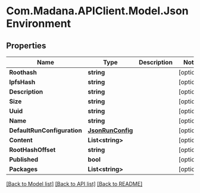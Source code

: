 
# Com.Madana.APIClient.Model.JsonEnvironment

## Properties

Name | Type | Description | Notes
------------ | ------------- | ------------- | -------------
**Roothash** | **string** |  | [optional] 
**IpfsHash** | **string** |  | [optional] 
**Description** | **string** |  | [optional] 
**Size** | **string** |  | [optional] 
**Uuid** | **string** |  | [optional] 
**Name** | **string** |  | [optional] 
**DefaultRunConfiguration** | [**JsonRunConfig**](JsonRunConfig.md) |  | [optional] 
**Content** | **List&lt;string&gt;** |  | [optional] 
**RootHashOffset** | **string** |  | [optional] 
**Published** | **bool** |  | [optional] 
**Packages** | **List&lt;string&gt;** |  | [optional] 

[[Back to Model list]](../README.md#documentation-for-models)
[[Back to API list]](../README.md#documentation-for-api-endpoints)
[[Back to README]](../README.md)

